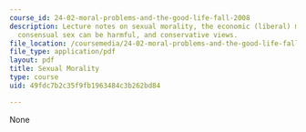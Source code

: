 ```yaml
---
course_id: 24-02-moral-problems-and-the-good-life-fall-2008
description: Lecture notes on sexual morality, the economic (liberal) model, whether
  consensual sex can be harmful, and conservative views.
file_location: /coursemedia/24-02-moral-problems-and-the-good-life-fall-2008/49fdc7b2c35f9fb1963484c3b262bd84_lec_23.pdf
file_type: application/pdf
layout: pdf
title: Sexual Morality
type: course
uid: 49fdc7b2c35f9fb1963484c3b262bd84

---
```

None